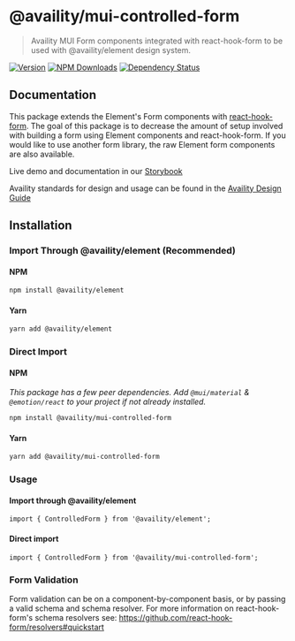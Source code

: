 # @availity/mui-controlled-form

> Availity MUI Form components integrated with react-hook-form to be used with @availity/element design system.

[![Version](https://img.shields.io/npm/v/@availity/mui-controlled-form.svg?style=for-the-badge)](https://www.npmjs.com/package/@availity/mui-controlled-form)
[![NPM Downloads](https://img.shields.io/npm/dt/@availity/mui-controlled-form.svg?style=for-the-badge)](https://www.npmjs.com/package/@availity/mui-controlled-form)
[![Dependency Status](https://img.shields.io/librariesio/release/npm/@availity/mui-controlled-form?style=for-the-badge)](https://github.com/Availity/element/blob/main/packages/mui-controlled-form/package.json)

## Documentation

This package extends the Element's Form components with [react-hook-form](https://react-hook-form.com/). The goal of this package is to decrease the amount of setup involved with building a form using Element components and react-hook-form. If you would like to use another form library, the raw Element form components are also available.

Live demo and documentation in our [Storybook](https://availity.github.io/element/?path=/docs/form-components-controlled-form-introduction--docs)

Availity standards for design and usage can be found in the [Availity Design Guide](https://design.availity.com/2e36e50c7)

## Installation

### Import Through @availity/element (Recommended)

#### NPM

```bash
npm install @availity/element
```

#### Yarn

```bash
yarn add @availity/element
```

### Direct Import

#### NPM

_This package has a few peer dependencies. Add `@mui/material` & `@emotion/react` to your project if not already installed._

```bash
npm install @availity/mui-controlled-form
```

#### Yarn

```bash
yarn add @availity/mui-controlled-form
```

### Usage

#### Import through @availity/element

```tsx
import { ControlledForm } from '@availity/element';
```

#### Direct import

```tsx
import { ControlledForm } from '@availity/mui-controlled-form';
```

### Form Validation

Form validation can be on a component-by-component basis, or by passing a valid schema and schema resolver. For more information on react-hook-form's schema resolvers see: https://github.com/react-hook-form/resolvers#quickstart
